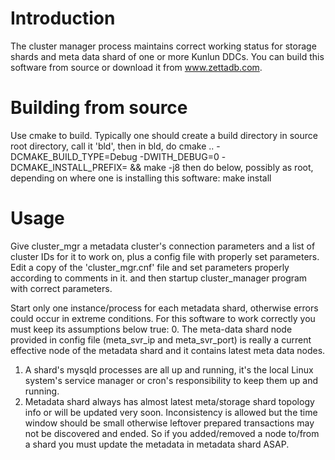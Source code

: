 # Introduction

The cluster manager process maintains correct working status for storage shards and meta data shard of one or more Kunlun DDCs.
You can build this software from source or download it from www.zettadb.com.

# Building from source

Use cmake to build. Typically one should create a build directory in source root directory, call it 'bld', then in bld, do 
cmake .. -DCMAKE_BUILD_TYPE=Debug -DWITH_DEBUG=0 -DCMAKE_INSTALL_PREFIX=<install dir> && make -j8
then do below, possibly as root, depending on where one is installing this software:
make install 

# Usage

Give cluster_mgr a metadata cluster's connection parameters and a list of cluster IDs for it to work on, plus a config file with properly set parameters. Edit a copy of the 'cluster_mgr.cnf' file and set parameters properly according to comments in it. and then startup cluster_manager program with correct parameters.

Start only one instance/process for each metadata shard, otherwise errors could occur in extreme conditions.
For this software to work correctly you must keep its assumptions below true:
0. The meta-data shard node provided in config file (meta_svr_ip and meta_svr_port) is really a current effective node of the metadata shard and it contains latest meta data nodes.
1. A shard's mysqld processes are all up and running, it's the local Linux system's service manager or cron's responsibility to keep them up and running.
2. Metadata shard always has almost latest meta/storage shard topology info or will be updated very soon. Inconsistency is allowed but the time window should be small otherwise leftover prepared transactions may not be discovered and ended. So if you added/removed a node to/from a shard you must update the metadata in metadata shard ASAP.

